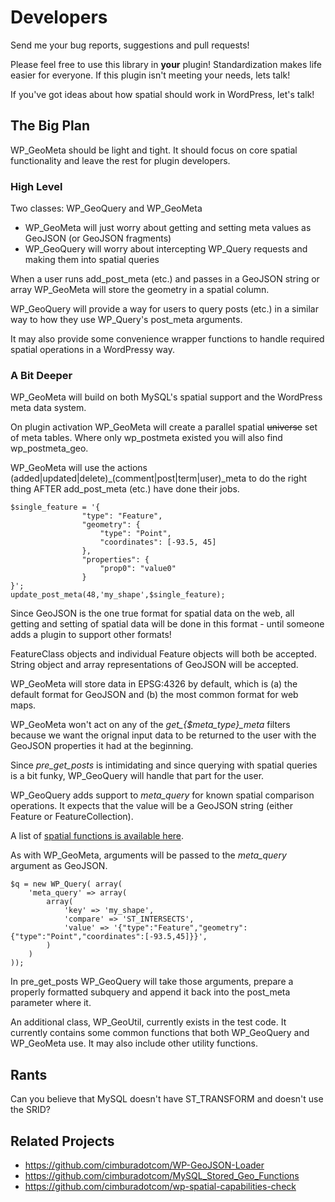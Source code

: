 Developers
==========
Send me your bug reports, suggestions and pull requests!

Please feel free to use this library in **your** plugin! Standardization makes
life easier for everyone. If this plugin isn't meeting your needs, lets talk!

If you've got ideas about how spatial should work in WordPress, let's talk!

The Big Plan
--------------

WP_GeoMeta should be light and tight. It should focus on core spatial functionality
and leave the rest for plugin developers.

### High Level
Two classes: WP_GeoQuery and WP_GeoMeta

* WP_GeoMeta will just worry about getting and setting meta values as GeoJSON (or GeoJSON fragments)
* WP_GeoQuery will worry about intercepting WP_Query requests and making them into spatial queries

When a user runs add_post_meta (etc.) and passes in a GeoJSON string or array
WP_GeoMeta will store the geometry in a spatial column. 

WP_GeoQuery will provide a way for users to query posts (etc.) in a similar
way to how they use WP_Query's post_meta arguments.

It may also provide some convenience wrapper functions to handle required
spatial operations in a WordPressy way.

### A Bit Deeper 

WP_GeoMeta will build on both MySQL's spatial support and the WordPress meta
data system.

On plugin activation WP_GeoMeta will create a parallel spatial <del>universe</del> set of
meta tables. Where only wp_postmeta existed you will also find wp_postmeta_geo. 

WP_GeoMeta will use the actions (added|updated|delete)_(comment|post|term|user)_meta to
do the right thing AFTER add_post_meta (etc.) have done their jobs. 

    $single_feature = '{ 
					"type": "Feature", 
					"geometry": {
						"type": "Point", 
						"coordinates": [-93.5, 45]
					}, 
					"properties": {
						"prop0": "value0"
					} 
	}';
    update_post_meta(48,'my_shape',$single_feature);

Since GeoJSON is the one true format for spatial data on the web, all getting and
setting of spatial data will be done in this format - until someone adds a plugin 
to support other formats!

FeatureClass objects and individual Feature objects will both be accepted. String
object and array representations of GeoJSON will be accepted.

WP_GeoMeta will store data in EPSG:4326 by default, which is (a) the default format
for GeoJSON and (b) the most common format for web maps.

WP_GeoMeta won't act on any of the *get_{$meta_type}_meta* filters because we want the 
orignal input data to be returned to the user with the GeoJSON properties it had at the
beginning. 

Since *pre_get_posts* is intimidating and since querying with spatial queries is a 
bit funky, WP_GeoQuery will handle that part for the user. 

WP_GeoQuery adds support to *meta_query* for known spatial comparison operations.
It expects that the value will be a GeoJSON string (either Feature or FeatureCollection). 

A list of [spatial functions is available here](https://mariadb.com/kb/en/mariadb/mysqlmariadb-spatial-support-matrix/). 

As with WP_GeoMeta, arguments will be passed to the *meta_query* argument as GeoJSON. 

    $q = new WP_Query( array(
    	'meta_query' => array(
    		array(
    			'key' => 'my_shape',
    			'compare' => 'ST_INTERSECTS',
    			'value' => '{"type":"Feature","geometry":{"type":"Point","coordinates":[-93.5,45]}}',
    		)
    	)
    ));

In pre_get_posts WP_GeoQuery will take those arguments, prepare a properly formatted subquery and append it 
back into the post_meta parameter where it.

An additional class, WP_GeoUtil, currently exists in the test code. It currently
contains some common functions that both WP_GeoQuery and WP_GeoMeta use. It may
also include other utility functions.

Rants
-----
Can you believe that MySQL doesn't have ST_TRANSFORM and doesn't use the SRID?

Related Projects
----------------
* https://github.com/cimburadotcom/WP-GeoJSON-Loader
* https://github.com/cimburadotcom/MySQL_Stored_Geo_Functions
* https://github.com/cimburadotcom/wp-spatial-capabilities-check
